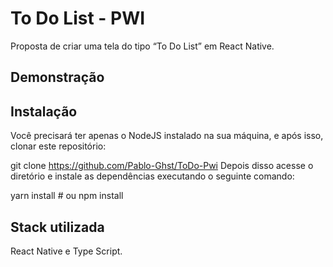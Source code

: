 
# To Do List - PWI
Proposta de criar uma tela do tipo “To Do List” em React Native. 


## Demonstração



## Instalação

Você precisará ter apenas o NodeJS instalado na sua máquina, e após isso, clonar este repositório:

   git clone https://github.com/Pablo-Ghst/ToDo-Pwi
Depois disso acesse o diretório e instale as dependências executando o seguinte comando:

   yarn install # ou npm install
    
## Stack utilizada

React Native e Type Script.

